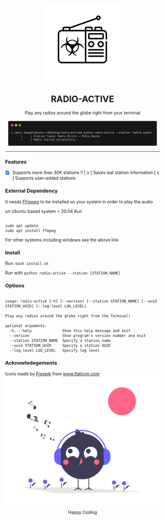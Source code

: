 <div align=center>
<p align=center><img src=images/logo.png width=250px></p>
<h1 align=center> RADIO-ACTIVE </h1>
<p align=center> Play any radios around the globe right from your terminal </p>


<img align=center src=images/example_1.png >

<hr>
</div>

### Features
- [x] Supports more than 30K stations !!
[ x ] Saves last station information 
[ x ] Supports user-added stations

### External Dependency 

It needs [FFmpeg](https://ffmpeg.org/download.html) to be installed on your system in order to play the audio

on Ubuntu based system > 20.04 Run

``` 

sudo apt update
sudo apt install ffmpeg
```

For other systems including windows see the above link

### Install

Run: `bash install.sh`

Run with `python radio-active --station [STATION_NAME]`

### Options

``` 

usage: radio-active [-h] [--version] [--station STATION_NAME] [--uuid STATION_UUID] [--log-level LOG_LEVEL]

Play any radios around the globe right from the Terminal!

optional arguments:
  -h, --help              Show this help message and exit
  --version               Show program's version number and exit
  --station STATION_NAME  Specify a station name
  --uuid STATION_UUID     Specify a station UUID
  --log-level LOG_LEVEL   Specify log level
```

### Acknowledegements

<div>Icons made by <a href="https://www.freepik.com" title="Freepik">Freepik</a> from <a href="https://www.flaticon.com/" title="Flaticon">www.flaticon.com</a></div>

<div align=center>
<img src=images/footer.png>
<p align=center> Happy Coding </p>
</div>
